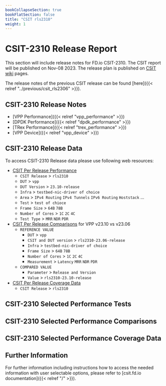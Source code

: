 ```yaml
---
bookCollapseSection: true
bookFlatSection: false
title: "CSIT rls2310"
weight: 1
---
```


# CSIT-2310 Release Report

This section will include release notes for FD.io CSIT-2310. The CSIT report
will be published on Nov-08 2023. The release plan is published on
[CSIT wiki](https://wiki.fd.io/view/CSIT/csit2310_plan) pages.

The release notes of the previous CSIT release can be found
[here]({{< relref "../previous/csit_rls2306" >}}).

## CSIT-2310 Release Notes

- [VPP Performance]({{< relref "vpp_performance" >}})
- [DPDK Performance]({{< relref "dpdk_performance" >}})
- [TRex Performance]({{< relref "trex_performance" >}})
- [VPP Device]({{< relref "vpp_device" >}})

## CSIT-2310 Release Data

To access CSIT-2310 Release data please use following web resources:

- [CSIT Per Release Performance](https://csit.fd.io/report/)
  - `CSIT Release` > `rls2310`
  - `DUT` > `vpp`
  - `DUT Version` > `23.10-release`
  - `Infra` > `testbed-nic-driver of choice`
  - `Area` > `IPv4 Routing` `IPv4 Tunnels` `IPv6 Routing` `Hoststack` ...
  - `Test` > `test of chioce`
  - `Frame Size` > `64B` `78B`
  - `Number of Cores` > `1C` `2C` `4C`
  - `Test Type` > `MRR` `NDR` `PDR`
- [CSIT Per Release Comparisons](https://csit.fd.io/comparisons/) for VPP
  v23.10 vs v23.06
  - `REFERENCE VALUE`
    - `DUT` > `vpp`
    - `CSIT and DUT version` > `rls2310-23.06-release`
    - `Infra` > `testbed-nic-driver of choice`
    - `Frame Size` > `64B` `78B`
    - `Number of Cores` > `1C` `2C` `4C`
    - `Measurement` > `Latency` `MRR` `NDR` `PDR`
  - `COMPARED VALUE`
    - `Parameter` > `Release and Version`
    - `Value` > `rls2310-23.10-release`
- [CSIT Per Release Coverage Data](https://csit.fd.io/coverage/)
  - `CSIT Release` > `rls2310`

## CSIT-2310 Selected Performance Tests



## CSIT-2310 Selected Performance Comparisons



## CSIT-2310 Selected Performance Coverage Data



## Further Information

For further information including instructions how to access the needed
information with user selectable options, please refer to
[csit.fd.io documentation]({{< relref "/" >}}).
